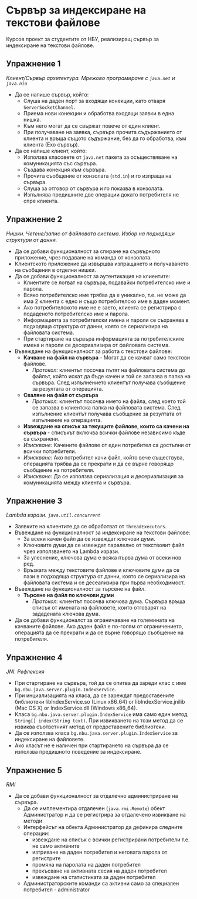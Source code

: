 # Сървър за индексиране на текстови файлове
Курсов проект за студентите от НБУ, реализиращ сървър за индексиране на текстови файлове.

## Упражнение 1
_Клиент/Сървър архитектура. Мрежово програмиране с `java.net` и `java.nio`_
* Да се напише сървър, който:
  * Слуша на даден порт за входящи конекции, като отваря `ServerSocketChannel`.
  * Приема нови конекции и обработва входящи заявки в една нишка.
  * Към него могат да се свържат повече от един клиент.
  * При получаване на заявка, сървъра прочита съдържанието от клиента и връща същото съдържание, без да го обработва, към клиента (Ехо сървър).
* Да се напише клиент, който:
  * Използва класовете от `java.net` пакета за осъществяване на комуникацията със сървъра.
  * Създава конекция към сървъра.
  * Прочита съобщение от конзолата (`std.in`) и го изпраща на сървъра.
  * Слуша за отговор от сървъра и го показва в конзолата.
  * Изпълнява предишните две операции докато потребителя не спре клиента.
  
## Упражнение 2
_Нишки. Четене/запис от файловата система. Избор на подходящи структури от данни._

* Да се добави функционалност за спиране на сървърното приложение, чрез подаване на команда от конзолата.
* Клиентското приложение да извършва изпращането и получаването на съобщения в отделни нишки.
* Да се добави функционалност за аутентикация на клиентите:
  * Клиентите се логват на сървъра, подавайки потребителско име и парола.
  * Всяко потребителско име трябва да е уникално, т.е. не може да има 2 клиента с едно и също потребителско име в даден момент.
  * Ако потребителското име не е заето, клиента се регистрира с подаденото потребителско име и парола.
  * Информацията за потребителски имена и пароли се съхранява в подходяща структура от данни, която се сериализира на файловата система.
  * При стартиране на сървъра информацията за потребителските имена и пароли се десериализира от файловата система.
* Въвеждане на функционалност за работа с текстови файлове:
  * __Качване на файл на сървъра__ - Могат да се качват само текстови файлове.
    * _Протокол:_ клиентът посочва пътят на файловата система до файлът, който искат да бъде качен и той се запазва в папка на сървъра. След изпълнението клиентът получава съобщение	за резултата от операцията. 
  * __Сваляне на файл от сървъра__
    * _Протокол:_ клиентът посочва името на файла, след което той се запазва в клиентска папка на файловата система. След изпълнение клиентът получава съобщение за резултата от изпълнение на операцията. 
  * __Извеждане на списък за текущите файлове, които са качени на сървъра__ - списъкът включва всички файлове независимо къде са съхранени.
  * _Изискване:_ Качените файлове от един потребител са достъпни от всички потребители.
  * _Изискване:_ Ако потребител качи файл, който вече съществува, операцията трябва да се прекрати и да се върне говорящо съобщение на потребителя.
  * _Изискване:_ Да се използва сериализация и десериализация за комуникацията между клиента и сървъра.

## Упражнение 3
_Lambda изрази. `java.util.concurrent`_

* Заявките на клиентите да се обработват от `ThreadExecutors`.
* Въвеждане на функционалност за индексиране на текстови файлове:
  * За всеки качен файл да се извеждат ключови думи.
  * Ключовите думи да се извеждат паралелно от текствояит файл чрез използването на Lambda изрази.
  * За улеснение, ключова дума е всяка първа дума от всеки нов ред.
  * Връзката между текстовите файлове и ключовите думи да се пази в подходяща структура от данни, която се сериализира на файловата система и се десеализира при първа необходимост.
* Въвеждане на функционалност за търсене на файл.
  * __Търсене на файл по ключови думи__
    * _Протокол:_ клиентът посочва ключова дума. Сървъра връща списък от имената на файловете, които отговарят на зададената ключова дума.
* Да се добави функционалст за ограничаване на големината на качваните файлове. Ако даден файл е по-голям от ограничението, операцията да се прекрати и да се върне говорящо съобщение на потребителя.

## Упражнение 4
_JNI. Рефлексия_

* При стартиране на сървъра, той да се опитва да зареди клас с име `bg.nbu.java.server.plugin.IndexService`.
* При инциализацията на класа, да се зареждат предоставените библиотеки libIndexService.so (Linux x86_64) or libIndexService.jnilib (Mac OS X) or IndexService.dll (Windows x86_64).
* Класа `bg.nbu.java.server.plugin.IndexService` има само един метод `String[] index(String text)`. При извикването на този метод да се извиква съответният метод от предоставените библиотеки.
* Да се използва класа `bg.nbu.java.server.plugin.IndexService` за индексиране на файловете.
* Ако класът не е наличен при стартирането на сървъра да се използва предишното поведение за индексиране.

## Упражнение 5
_RMI_

* Да се добави функционалност за отдалечно администриране на сървъра.
  * Да се имплементира отдалечен (`java.rmi.Remote`) обект Администратор и да се регистрира за отдалечено извикване на методи
  * Интерфейсът на обекта Администратор да дефинира следните операции:
    * извеждане на списък с всички регистрирани потребители т.е. не само активните
    * изтриване на даден потребител и неговата парола от регистрите
    * промяна на паролата на даден потребител
    *	прекъсване на активната сесия на даден потребител
    * извеждане на статистиката за даден потребител
  * Администраторските команди са активни само за специален потребител - administrator
